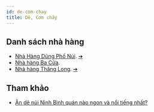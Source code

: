 ```yaml
---
id: de-com-chay
title: Dê, Cơm cháy
---
```


## Danh sách nhà hàng

- [Nhà Hàng Dũng Phố Núi](https://goo.gl/maps/edGpFGgac88A5XEq8). [&#10132;](https://www.foody.vn/ninh-binh/nha-hang-dung-pho-nui)
- [Nhà hàng Ba Cửa](https://goo.gl/maps/YL15H9XuzXTrpGau6).
- [Nhà hàng Thăng Long](https://goo.gl/maps/miS1ea9rLBFzNhDV7). [&#10132;](https://www.foody.vn/ninh-binh/thang-long-restaurant-de-nui-com-chay)


## Tham khảo

- [Ăn dê núi Ninh Bình quán nào ngon và nổi tiếng nhất?](https://travelgear.vn/blog/de-nui-ninh-binh)